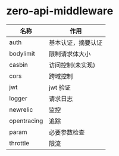 # zero-api-middleware

| 名称        | 作用               |
| ----------- | ------------------ |
| auth        | 基本认证，摘要认证 |
| bodylimit   | 限制请求体大小     |
| casbin      | 访问控制(未实现)   |
| cors        | 跨域控制           |
| jwt         | jwt 验证           |
| logger      | 请求日志           |
| newrelic    | 监控               |
| opentracing | 追踪               |
| param       | 必要参数检查       |
| throttle    | 限流               |
